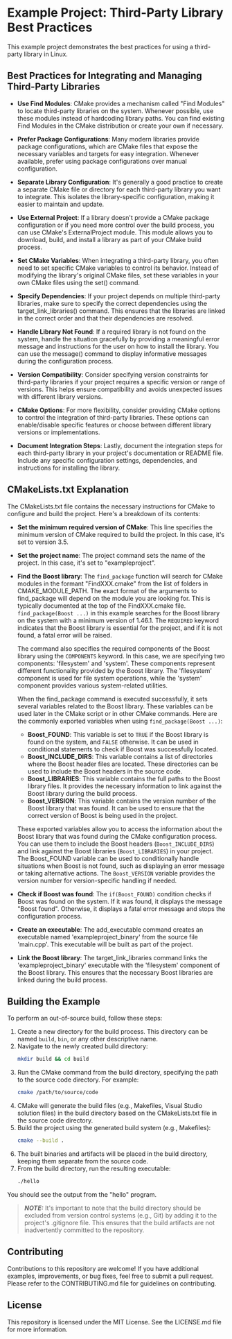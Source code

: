 # Example Project: Third-Party Library Best Practices

This example project demonstrates the best practices for using a third-party library in Linux.

## Best Practices for Integrating and Managing Third-Party Libraries

- **Use Find Modules**: CMake provides a mechanism called "Find Modules" to locate third-party libraries on the system. Whenever possible, use these modules instead of hardcoding library paths. You can find existing Find Modules in the CMake distribution or create your own if necessary.

- **Prefer Package Configurations**: Many modern libraries provide package configurations, which are CMake files that expose the necessary variables and targets for easy integration. Whenever available, prefer using package configurations over manual configuration.

- **Separate Library Configuration**: It's generally a good practice to create a separate CMake file or directory for each third-party library you want to integrate. This isolates the library-specific configuration, making it easier to maintain and update.

- **Use External Project**: If a library doesn't provide a CMake package configuration or if you need more control over the build process, you can use CMake's ExternalProject module. This module allows you to download, build, and install a library as part of your CMake build process.

- **Set CMake Variables**: When integrating a third-party library, you often need to set specific CMake variables to control its behavior. Instead of modifying the library's original CMake files, set these variables in your own CMake files using the set() command.

- **Specify Dependencies**: If your project depends on multiple third-party libraries, make sure to specify the correct dependencies using the target_link_libraries() command. This ensures that the libraries are linked in the correct order and that their dependencies are resolved.

- **Handle Library Not Found**: If a required library is not found on the system, handle the situation gracefully by providing a meaningful error message and instructions for the user on how to install the library. You can use the message() command to display informative messages during the configuration process.

- **Version Compatibility**: Consider specifying version constraints for third-party libraries if your project requires a specific version or range of versions. This helps ensure compatibility and avoids unexpected issues with different library versions.

- **CMake Options**: For more flexibility, consider providing CMake options to control the integration of third-party libraries. These options can enable/disable specific features or choose between different library versions or implementations.

- **Document Integration Steps**: Lastly, document the integration steps for each third-party library in your project's documentation or README file. Include any specific configuration settings, dependencies, and instructions for installing the library.

##  CMakeLists.txt Explanation

The CMakeLists.txt file contains the necessary instructions for CMake to configure and build the project. Here's a breakdown of its contents:

- **Set the minimum required version of CMake**: This line specifies the minimum version of CMake required to build the project. In this case, it's set to version 3.5.

- **Set the project name**: The project command sets the name of the project. In this case, it's set to "exampleproject".

- **Find the Boost library**: The `find_package` function will search for CMake modules in the formant "FindXXX.cmake" from the list of folders in CMAKE_MODULE_PATH. The exact format of the arguments to find_package will depend on the module you are looking for. This is typically documented at the top of the FindXXX.cmake file. `find_package(Boost ...)` in this example searches for the Boost library on the system with a minimum version of 1.46.1. The `REQUIRED` keyword indicates that the Boost library is essential for the project, and if it is not found, a fatal error will be raised.

   The command also specifies the required components of the Boost library using the `COMPONENTS` keyword. In this case, we are specifying two components: 'filesystem' and 'system'. These components represent different functionality provided by the Boost library. The 'filesystem' component is used for file system operations, while the 'system' component provides various system-related utilities.

   When the find_package command is executed successfully, it sets several variables related to the Boost library. These variables can be used later in the CMake script or in other CMake commands. Here are the commonly exported variables when using `find_package(Boost ...)`:

   - **Boost_FOUND**: This variable is set to `TRUE` if the Boost library is found on the system, and `FALSE` otherwise. It can be used in conditional statements to check if Boost was successfully located.
   - **Boost_INCLUDE_DIRS**: This variable contains a list of directories where the Boost header files are located. These directories can be used to include the Boost headers in the source code.
   - **Boost_LIBRARIES**: This variable contains the full paths to the Boost library files. It provides the necessary information to link against the Boost library during the build process.
   - **Boost_VERSION**: This variable contains the version number of the Boost library that was found. It can be used to ensure that the correct version of Boost is being used in the project.

   These exported variables allow you to access the information about the Boost library that was found during the CMake configuration process. You can use them to include the Boost headers (`Boost_INCLUDE_DIRS`) and link against the Boost libraries (`Boost_LIBRARIES`) in your project. The Boost_FOUND variable can be used to conditionally handle situations when Boost is not found, such as displaying an error message or taking alternative actions. The `Boost_VERSION` variable provides the version number for version-specific handling if needed.

- **Check if Boost was found**: The `if(Boost_FOUND)` condition checks if Boost was found on the system. If it was found, it displays the message "Boost found". Otherwise, it displays a fatal error message and stops the configuration process.

- **Create an executable**: The add_executable command creates an executable named 'exampleproject_binary' from the source file 'main.cpp'. This executable will be built as part of the project.

- **Link the Boost library**: The target_link_libraries command links the 'exampleproject_binary' executable with the 'filesystem' component of the Boost library. This ensures that the necessary Boost libraries are linked during the build process.

## Building the Example

To perform an out-of-source build, follow these steps:

1. Create a new directory for the build process. This directory can be named `build`, `bin`, or any other descriptive name.
2. Navigate to the newly created build directory:
   ```bash
   mkdir build && cd build
   ```
3. Run the CMake command from the build directory, specifying the path to the source code directory. For example:
   ```bash
   cmake /path/to/source/code
   ```
4. CMake will generate the build files (e.g., Makefiles, Visual Studio solution files) in the build directory based on the CMakeLists.txt file in the source code directory.
5. Build the project using the generated build system (e.g., Makefiles):
   ```bash
   cmake --build .
   ```
6. The built binaries and artifacts will be placed in the build directory, keeping them separate from the source code.
7. From the build directory, run the resulting executable:
   ```bash
   ./hello
   ```
You should see the output from the "hello" program.

> **_NOTE:_** It's important to note that the build directory should be excluded from version control systems (e.g., Git) by adding it to the project's .gitignore file. This ensures that the build artifacts are not inadvertently committed to the repository.

## Contributing

Contributions to this repository are welcome! If you have additional examples, improvements, or bug fixes, feel free to submit a pull request. Please refer to the CONTRIBUTING.md file for guidelines on contributing.

## License

This repository is licensed under the MIT License. See the LICENSE.md file for more information.
